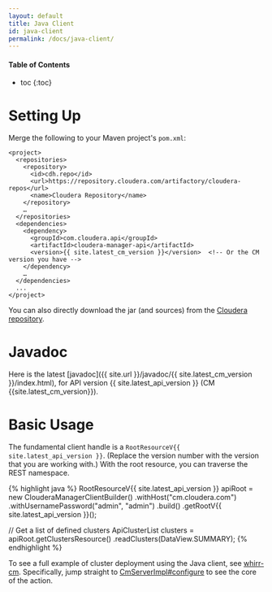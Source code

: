 ```yaml
---
layout: default
title: Java Client
id: java-client
permalink: /docs/java-client/
---
```


#### Table of Contents ####

* toc
{:toc}


Setting Up
==========
Merge the following to your Maven project's `pom.xml`:

    <project>
      <repositories>
        <repository>
          <id>cdh.repo</id>
          <url>https://repository.cloudera.com/artifactory/cloudera-repos</url>
          <name>Cloudera Repository</name>
        </repository>
        …
      </repositories>
      <dependencies>
        <dependency>
          <groupId>com.cloudera.api</groupId>
          <artifactId>cloudera-manager-api</artifactId>
          <version>{{ site.latest_cm_version }}</version>  <!-- Or the CM version you have -->
        </dependency>
        …
      </dependencies>
      ...
    </project>

You can also directly download the jar (and sources) from the [Cloudera repository](https://repository.cloudera.com/artifactory/cloudera-repos/com/cloudera/api/cloudera-manager-api/).


Javadoc
=======
Here is the latest [javadoc]({{ site.url }}/javadoc/{{ site.latest_cm_version }}/index.html),
for API version {{ site.latest_api_version }} (CM {{site.latest_cm_version}}).


Basic Usage
===========

The fundamental client handle is a `RootResourceV{{ site.latest_api_version }}`. (Replace
the version number with the version that you are working with.) With the root resource,
you can traverse the REST namespace.

{% highlight java %}
RootResourceV{{ site.latest_api_version }} apiRoot = new ClouderaManagerClientBuilder()
    .withHost("cm.cloudera.com")
    .withUsernamePassword("admin", "admin")
    .build()
    .getRootV{{ site.latest_api_version }}();

// Get a list of defined clusters
ApiClusterList clusters = apiRoot.getClustersResource()
    .readClusters(DataView.SUMMARY);
{% endhighlight %}

To see a full example of cluster deployment using the Java client, see
[whirr-cm](https://github.com/cloudera/whirr-cm). Specifically, jump
straight to [CmServerImpl#configure](https://github.com/cloudera/whirr-cm/blob/edb38ca7faa3e4bb2c23450ff0183c2dd631dcf4/src/main/java/com/cloudera/whirr/cm/server/impl/CmServerImpl.java#L590)
to see the core of the action.

